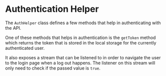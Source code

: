 # Authentication Helper

The `AuthHelper` class defines a few methods that help in authenticating with the API. 

One of these methods that helps in authentication is the `getToken` method which returns the token that is stored in the local storage for the currently authenticated user. 

It also exposes a stream that can be listened to in order to navigate the user to the login page when a log out happens. The listener on this stream will only need to check if the passed value is `true`.
